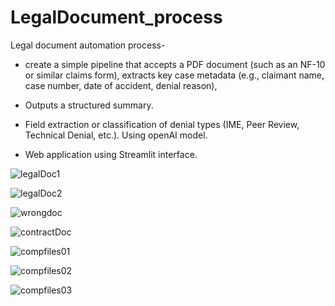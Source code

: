 # LegalDocument_process

Legal document automation process- 

- create a simple pipeline that accepts a PDF document (such as an NF-10 or similar claims form), extracts key case metadata (e.g., claimant name, case number, date of accident, denial reason), 

-  Outputs a structured summary.

-  Field extraction or classification of denial types (IME, Peer Review, Technical Denial, etc.). Using openAI model.

-  Web application using Streamlit interface.

![legalDoc1](https://github.com/user-attachments/assets/be35285d-2f38-4d0c-89d9-c63d1002219e)

![legalDoc2](https://github.com/user-attachments/assets/fa06bc68-faa4-437b-94ff-19f5e5fff054)

![wrongdoc](https://github.com/user-attachments/assets/eb859c44-32d6-4666-9546-06f8a630ada2)

![contractDoc](https://github.com/user-attachments/assets/20656ad1-f510-4ffe-ab10-c9c98490abf8)

![compfiles01](https://github.com/user-attachments/assets/9b92e46a-6629-4936-a617-3af23b95bd24)

![compfiles02](https://github.com/user-attachments/assets/ee3dc0eb-e67f-4ef9-abbc-4ddd3154b694)

![compfiles03](https://github.com/user-attachments/assets/1c14e20c-d6ac-4534-9325-b2675f7ec301)





